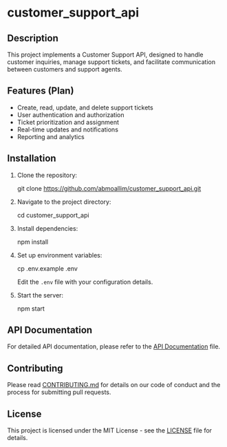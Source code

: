 # customer_support_api
## Description

This project implements a Customer Support API, designed to handle customer inquiries, manage support tickets, and facilitate communication between customers and support agents.

## Features (Plan)

- Create, read, update, and delete support tickets
- User authentication and authorization
- Ticket prioritization and assignment
- Real-time updates and notifications
- Reporting and analytics

## Installation

1. Clone the repository:
   
   git clone https://github.com/abmoallim/customer_support_api.git
   

2. Navigate to the project directory:
   
   cd customer_support_api
   

3. Install dependencies:
   
   npm install
   

4. Set up environment variables:
   
   cp .env.example .env
   
   Edit the `.env` file with your configuration details.

5. Start the server:
   
   npm start
   

## API Documentation

For detailed API documentation, please refer to the [API Documentation](docs/api.md) file.

## Contributing

Please read [CONTRIBUTING.md](CONTRIBUTING.md) for details on our code of conduct and the process for submitting pull requests.

## License

This project is licensed under the MIT License - see the [LICENSE](LICENSE) file for details.
